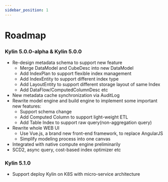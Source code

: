 ```yaml
---
sidebar_position: 1
---
```


# Roadmap

### Kylin 5.0.0-alpha & Kylin 5.0.0

- Re-design metadata schema to support new feature
  - Merge DataModel and CubeDesc into new DataModel
  - Add IndexPlan to support flexible index management
  - Add IndexEntity to support different index type
  - Add LayoutEntity to support different storage layout of same Index
  - Add DataFlow/ComputedColumnDesc etc
- New metadata cache synchronization via AuditLog
- Rewrite model engine and build engine to implement some important new features:
  - Support schema change
  - Add Computed Column to support light-weight ETL
  - Add Table Index to support raw query(non-aggregation query)
- Rewrite whole WEB UI
  - Use Vue.js, a brand new front-end framework, to replace AngularJS
  - Simplify modeling process into one canvas 
- Integrated with native compute engine preliminarily
- SCD2, async query, cost-based index optimizer etc

### Kylin 5.1.0

- Support deploy Kylin on K8S with micro-service architecture
